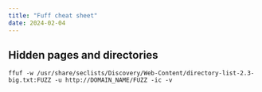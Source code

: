 ```yaml
---
title: "Fuff cheat sheet"
date: 2024-02-04
---
```

## Hidden pages and directories
```
ffuf -w /usr/share/seclists/Discovery/Web-Content/directory-list-2.3-big.txt:FUZZ -u http://DOMAIN_NAME/FUZZ -ic -v
```